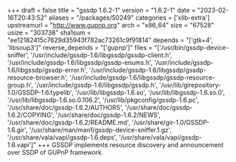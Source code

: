 +++
draft = false
title = "gssdp 1.6.2-1"
version = "1.6.2-1"
date = "2023-02-16T20:43:52"
aliases = "/packages/50249"
categories = ['xlib-extra']
upstreamurl = "http://www.gupnp.org"
arch = "x86_64"
size = "67528"
usize = "303738"
sha1sum = "ee12182415c7629d35943f782ac73261c9f91814"
depends = "['gtk+4', 'libsoup3']"
reverse_depends = "['gupnp']"
files = "['/usr/bin/gssdp-device-sniffer', '/usr/include/gssdp-1.6/libgssdp/gssdp-client.h', '/usr/include/gssdp-1.6/libgssdp/gssdp-enums.h', '/usr/include/gssdp-1.6/libgssdp/gssdp-error.h', '/usr/include/gssdp-1.6/libgssdp/gssdp-resource-browser.h', '/usr/include/gssdp-1.6/libgssdp/gssdp-resource-group.h', '/usr/include/gssdp-1.6/libgssdp/gssdp.h', '/usr/lib/girepository-1.0/GSSDP-1.6.typelib', '/usr/lib/libgssdp-1.6.so', '/usr/lib/libgssdp-1.6.so.0', '/usr/lib/libgssdp-1.6.so.0.106.2', '/usr/lib/pkgconfig/gssdp-1.6.pc', '/usr/share/doc/gssdp-1.6.2/AUTHORS', '/usr/share/doc/gssdp-1.6.2/COPYING', '/usr/share/doc/gssdp-1.6.2/NEWS', '/usr/share/doc/gssdp-1.6.2/README.md', '/usr/share/gir-1.0/GSSDP-1.6.gir', '/usr/share/man/man1/gssdp-device-sniffer.1.gz', '/usr/share/vala/vapi/gssdp-1.6.deps', '/usr/share/vala/vapi/gssdp-1.6.vapi']"
+++
GSSDP implements resource discovery and announcement over SSDP of GUPnP framework.